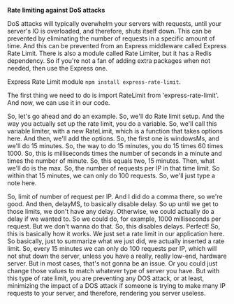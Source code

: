 **Rate limiting against DoS attacks**

DoS attacks will typically overwhelm your servers with requests, until your server's IO is overloaded, and therefore, shuts itself down. This can be prevented by eliminating the number of requests in a specific amount of time. And this can be prevented from an Express middleware called Express Rate Limit. There is also a module called Rate Limiter, but it has a Redis dependency. So if you're not a fan of adding extra packages when not needed, then use the Express one.

Express Rate Limit module `npm install express-rate-limit`.

The first thing we need to do is import RateLimit from 'express-rate-limit'. And now, we can use it in our code.

So, let's go ahead and do an example. So, we'll do Rate limit setup. And the way you actually set up the rate limit, you do a variable. So, we'll call this variable limiter, with a new RateLimit, which is a function that takes options here. And then, we'll add the options. So, the first one is windowsMs, and we'll do 15 minutes. So, the way to do 15 minutes, you do 15 times 60 times 1000. So, this is milliseconds times the number of seconds in a minute and times the number of minute. So, this equals two, 15 minutes. Then, what we'll do is the max. So, the number of requests per IP in that time limit. So within that 15 minutes, we can only do 100 requests. So, we'll just type a note here.

So, limit of number of request per IP. And I did do a comma there, so we're good. And then, delayMS, to basically disable delay. So up until we get to those limits, we don't have any delay. Otherwise, we could actually do a delay if we wanted to. So we could do, for example, 1000 milliseconds per request. But we don't wanna do that. So, this disables delays. Perfect! So, this is basically how it works. We just set a rate limit in our application here. So basically, just to summarize what we just did, we actually inserted a rate limit. So, every 15 minutes we can only do 100 requests per IP, which will not shut down the server, unless you have a really, really low-end, hardware server. But in most cases, that's not gonna be an issue. Or you could just change those values to match whatever type of server you have. But with this type of rate limit, you are preventing any DOS attack, or at least, minimizing the impact of a DOS attack if someone is trying to make many IP requests to your server, and therefore, rendering you server useless.
